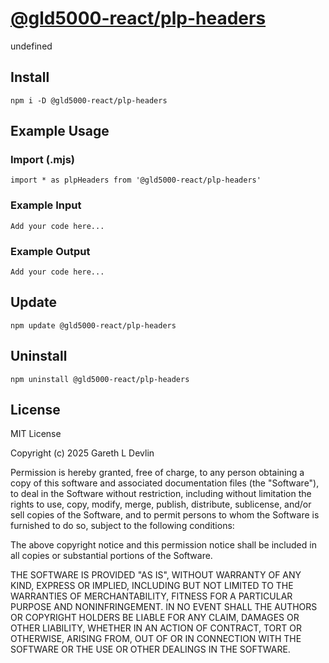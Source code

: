 # [@gld5000-react/plp-headers](https://www.npmjs.com/package/@gld5000-react/plp-headers)

undefined

## Install

```
npm i -D @gld5000-react/plp-headers
```

## Example Usage

### Import (.mjs)

```
import * as plpHeaders from '@gld5000-react/plp-headers'
```

### Example Input

```
Add your code here...
```

### Example Output

```
Add your code here...
```

## Update

```
npm update @gld5000-react/plp-headers
```

## Uninstall

```
npm uninstall @gld5000-react/plp-headers
```


## License

MIT License

Copyright (c) 2025 Gareth L Devlin

Permission is hereby granted, free of charge, to any person obtaining a copy
of this software and associated documentation files (the "Software"), to deal
in the Software without restriction, including without limitation the rights
to use, copy, modify, merge, publish, distribute, sublicense, and/or sell
copies of the Software, and to permit persons to whom the Software is
furnished to do so, subject to the following conditions:

The above copyright notice and this permission notice shall be included in all
copies or substantial portions of the Software.

THE SOFTWARE IS PROVIDED "AS IS", WITHOUT WARRANTY OF ANY KIND, EXPRESS OR
IMPLIED, INCLUDING BUT NOT LIMITED TO THE WARRANTIES OF MERCHANTABILITY,
FITNESS FOR A PARTICULAR PURPOSE AND NONINFRINGEMENT. IN NO EVENT SHALL THE
AUTHORS OR COPYRIGHT HOLDERS BE LIABLE FOR ANY CLAIM, DAMAGES OR OTHER
LIABILITY, WHETHER IN AN ACTION OF CONTRACT, TORT OR OTHERWISE, ARISING FROM,
OUT OF OR IN CONNECTION WITH THE SOFTWARE OR THE USE OR OTHER DEALINGS IN THE
SOFTWARE.
